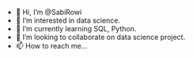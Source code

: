 - 👋 Hi, I’m @SabiRowi
- 👀 I’m interested in data science. 
- 🌱 I’m currently learning SQL, Python. 
- 💞️ I’m looking to collaborate on data science project. 
- 📫 How to reach me... 

<!---
SabiRowi/SabiRowi is a ✨ special ✨ repository because its `README.md` (this file) appears on your GitHub profile.
You can click the Preview link to take a look at your changes.
--->
